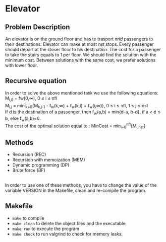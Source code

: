 # Elevator

## Problem Description
An elevator is on the ground floor and has to trasport *nrid* passengers to their destinations. Elevator can make at most *nst* stops. Every passenger should depart at the closer floor to his destination. The cost for a passenger to take the stairs equals to 1 per floor. We should find the solution with the minimum cost. Between solutions with the same cost, we prefer solutions with lower floor.

## Recursive equation
In order to solve the above mentioned task we use the following equations:<br/>
M<sub>i,0</sub> = fw(0,∞), 0 ≤ i ≤ nfl<br/>
M<sub>i,j</sub> = min<sup>i</sup><sub>k=0</sub>{M<sub>k,j-1</sub> - f<sub>w</sub>(k,∞) + f<sub>w</sub>(k,i) + f<sub>w</sub>(i,∞)}, 0 ≤ i ≤ nfl, 1 ≤ j ≤ nst<br/>
If d is the destination of a passenger, then f<sub>w</sub>(a,b) = min{d-a, b-d}, if a < d ≤ b, else f<sub>w</sub>(a,b)=0.<br/>
The cost of the optimal solution equal to : MinCost = min<sub>i=0</sub><sup>nfl</sup>{M<sub>i,nst</sub>}<br/>

## Methods
- Recursion (REC)
- Recursion with memoization (MEM)
- Dynamic programming (DP) 
- Brute force (BF)
<br/>
In order to use one of these methods, you have to change the value of the variable VERSION in the Makefile, clean and re-compile the program.

## Makefile
 - `make` to compile
 - `make clean` to delete the object files and the executable
 - `make run` to execute the program
 - `make check` to run valgrind to check for memory leaks.
